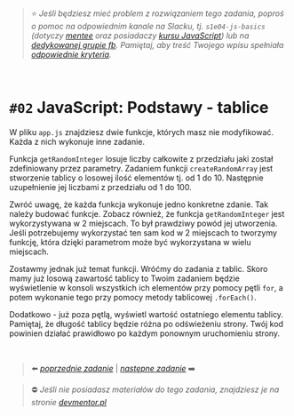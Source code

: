 > :star: *Jeśli będziesz mieć problem z rozwiązaniem tego zadania, poproś o pomoc na odpowiednim kanale na Slacku, tj. `s1e04-js-basics` (dotyczy [mentee](https://devmentor.pl/mentoring-javascript/) oraz posiadaczy [kursu JavaScript](https://devmentor.pl/p/javascript-for-beginners/)) lub na [dedykowanej grupie fb](https://www.facebook.com/groups/155234921740033). Pamiętaj, aby treść Twojego wpisu spełniała [odpowiednie kryteria](https://devmentor.pl/jak-prosic-o-pomoc/).*

&nbsp;

# `#02` JavaScript: Podstawy - tablice

W pliku `app.js` znajdziesz dwie funkcje, których masz nie modyfikować. Każda z nich wykonuje inne zadanie. 

Funkcja `getRandomInteger` losuje liczby całkowite z przedziału jaki został zdefiniowany przez parametry. Zadaniem funkcji `createRandomArray` jest stworzenie tablicy o losowej ilość elementów tj. od 1 do 10. Następnie uzupełnienie jej liczbami z przedziału od 1 do 100. 

Zwróć uwagę, że każda funkcja wykonuje jedno konkretne zdanie. Tak należy budować funkcje. Zobacz również, że funkcja `getRandomInteger` jest wykorzystywana w 2 miejscach. To był prawdziwy powód jej utworzenia. Jeśli potrzebujemy wykorzystać ten sam kod w 2 miejscach to tworzymy funkcję, która dzięki parametrom może być wykorzystana w wielu miejscach.

Zostawmy jednak już temat funkcji. Wróćmy do zadania z tablic. Skoro mamy już losową zawartość tablicy to Twoim zadaniem będzie wyświetlenie w konsoli wszystkich ich elementów przy pomocy pętli `for`, a potem wykonanie tego przy pomocy metody tablicowej `.forEach()`.

Dodatkowo - już poza pętlą, wyświetl wartość ostatniego elementu tablicy. Pamiętaj, że długość tablicy będzie różna po odświeżeniu strony. Twój kod powinien działać prawidłowo po każdym ponownym uruchomieniu strony.


&nbsp;

> :arrow_left: [*poprzednie zadanie*](./../01) | [*następne zadanie*](./../03) :arrow_right:

> :no_entry: *Jeśli nie posiadasz materiałów do tego zadania, znajdziesz je na stronie [devmentor.pl](https://devmentor.pl/p/js-basics/)*
